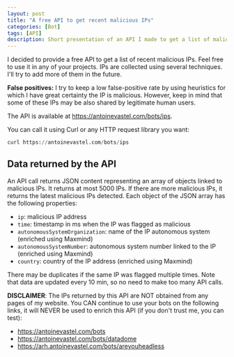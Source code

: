 ```yaml
---
layout: post
title: "A free API to get recent malicious IPs"
categories: [Bot]
tags: [API]
description: Short presentation of an API I made to get a list of malicious IPs.
---
```


I decided to provide a free API to get a list of recent malicious IPs.
Feel free to use it in any of your projects.
IPs are collected using several techniques.
I'll try to add more of them in the future.

**False positives:** I try to keep a low false-positive rate by using heuristics for which I have great certainty the IP is malicious.
However, keep in mind that some of these IPs may be also shared by legitimate human users.

The API is available at <a href="https://antoinevastel.com/bots/ips">https://antoinevastel.com/bots/ips</a>.

You can call it using Curl or any HTTP request library you want:
```python
curl https://antoinevastel.com/bots/ips
```

## Data returned by the API

An API call returns JSON content representing an array of objects linked to malicious IPs.
It returns at most 5000 IPs.
If there are more malicious IPs, it returns the latest malicious IPs detected.
Each object of the JSON array has the following properties:
- `ip`: malicious IP address
- `time`: timestamp in ms when the IP was flagged as malicious
- `autonomousSystemOrganization`: name of the IP autonomous system (enriched using Maxmind)
- `autonomousSystemNumber`: autonomous system number linked to the IP (enriched using Maxmind)
- `country`: country of the IP address (enriched using Maxmind)


There may be duplicates if the same IP was flagged multiple times.
Note that data are updated every 10 min, so no need to make too many API calls.

**DISCLAIMER**:
The IPs returned by this API are NOT obtained from any pages of my website. 
You CAN continue to use your bots on the following links, it will NEVER be used to enrich this API (if you don't trust me, you can test):
- https://antoinevastel.com/bots
- https://antoinevastel.com/bots/datadome
- https://arh.antoinevastel.com/bots/areyouheadless
